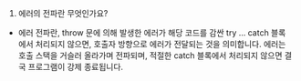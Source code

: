 1. 에러의 전파란 무엇인가요?

- 에러 전파란, throw 문에 의해 발생한 에러가 해당 코드를 감싼 try … catch 블록에서 처리되지 않으면, 호출자 방향으로 에러가 전달되는 것을 의미합니다. 에러는 호출 스택을 거슬러 올라가며 전파되며, 적절한 catch 블록에서 처리되지 않으면 결국 프로그램이 강제 종료됩니다.
